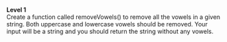 **Level 1** <br>
Create a function called removeVowels() to remove all the vowels in a given string. Both uppercase and lowercase vowels should be removed. Your input will be a string and you should return the string without any vowels.
